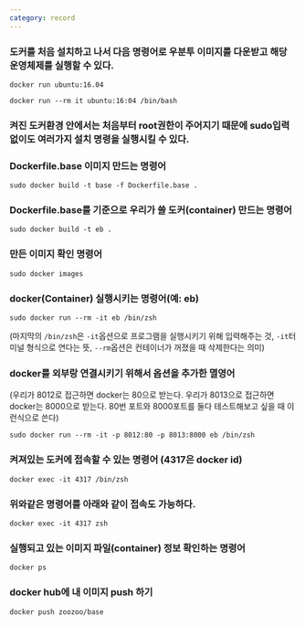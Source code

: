```yaml
---
category: record
---
```

### 도커를 처음 설치하고 나서 다음 명령어로 우분투 이미지를 다운받고 해당 운영체제를 실행할 수 있다.

```
docker run ubuntu:16.04
```

```
docker run --rm it ubuntu:16:04 /bin/bash
```

### 켜진 도커환경 안에서는 처음부터 root권한이 주어지기 때문에 sudo입력 없이도 여러가지 설치 명령을 실행시킬 수 있다.

### Dockerfile.base 이미지 만드는 명령어

```
sudo docker build -t base -f Dockerfile.base .
```

### Dockerfile.base를 기준으로 우리가 쓸 도커(container) 만드는 명령어

```
sudo docker build -t eb .
```

### 만든 이미지 확인 명령어

```
sudo docker images
```

### docker(Container) 실행시키는 명령어(예: eb)

```
sudo docker run --rm -it eb /bin/zsh
```
(마지막의 `/bin/zsh`은 `-it`옵션으로 프로그램을 실행시키기 위해 입력해주는 것, `-it`터미널 형식으로 연다는 뜻, `--rm`옵션은 컨테이너가 꺼졌을 때 삭제한다는 의미)

### docker를 외부랑 연결시키기 위해서 옵션을 추가한 멸영어

(우리가 8012로 접근하면 docker는 80으로 받는다. 우리가 8013으로 접근하면 docker는  8000으로 받는다. 80번 포트와 8000포트를 둘다 테스트해보고 싶을 때 이런식으로 쓴다)

```
sudo docker run --rm -it -p 8012:80 -p 8013:8000 eb /bin/zsh
```

### 켜져있는 도커에 접속할 수 있는 명령어 (4317은 docker id)

```
docker exec -it 4317 /bin/zsh
```

### 위와같은 명령어를 아래와 같이 접속도 가능하다.

```
docker exec -it 4317 zsh
```

### 실행되고 있는 이미지 파일(container) 정보 확인하는 명령어
```
docker ps
```

### docker hub에 내 이미지 push 하기
```
docker push zoozoo/base
```
